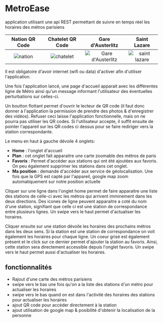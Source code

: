 # MetroEase

application utilisant une api REST permettant de suivre en temps réel les horaires des métros parisiens

Nation QR Code             |  Chatelet QR Code        |   Gare d'Austerlitz  | Saint Lazare  |
:-------------------------:|:------------------------:|:--------------------:|:--------------:
![nation](https://chart.googleapis.com/chart?cht=qr&chl=M%C3%A9tro%201%2FNation%2FM%C3%A9tro%201%2CM%C3%A9tro%202%2CM%C3%A9tro%206%2CM%C3%A9tro%209%2F%23f9ca24&chs=180x180&choe=UTF-8&chld=L\|2)  |  ![chatelet](https://chart.googleapis.com/chart?cht=qr&chl=M%C3%A9tro%201%2FChatelet%2FM%C3%A9tro%201%2CM%C3%A9tro%204%2CM%C3%A9tro%207%2CM%C3%A9tro%2011%2CM%C3%A9tro%2014%2F%23f9ca24&chs=180x180&choe=UTF-8&chld=L\|2) |![Gare d'Austerlitz](https://chart.googleapis.com/chart?cht=qr&chl=M%C3%A9tro%2010%2FGare%20d'Austerlitz%2FM%C3%A9tro%205%2CM%C3%A9tro%2010%2F%23e67e22&chs=180x180&choe=UTF-8&chld=L\|2) | ![saint lazare](https://chart.googleapis.com/chart?cht=qr&chl=M%C3%A9tro%2014%2FSaint-Lazare%2FM%C3%A9tro%203%2CM%C3%A9tro%2012%2CM%C3%A9tro%2013%2CM%C3%A9tro%2014%2F%23c56cf0&chs=180x180&choe=UTF-8&chld=L\|2)

Il est obligatoire d'avoir internet (wifi ou data) d'activer afin d'utiliser l'application.

Une fois l'application lancé, une page d'accueil apparait avec les différentes ligne de Métro ainsi qu'un message informant l'utilisateur des éventuelles perturbations sur celles-ci.

Un boutton flottant permet d'ouvrir le lecteur de QR code (il faut donc donner à l'application la permission de prendre des photos & d'enregistrer des vidéos). Refuser ceci laisse l'application fonctionnelle, mais on ne pourra pas utiliser les QR codes.
Si l'utilisateur accepte, il suffit ensuite de pointer l'appareil sur les QR codes ci dessus pour se faire rediriger vers la station correspondante.

Le menu en haut à gauche dévoile 4 onglets:
 * **Home** : l'onglet d'accueil
 * **Plan** : cet onglet fait apparaitre une carte zoomable des métros de paris
 * **Favoris** : Permet d'accéder aux stations qui ont été ajoutées aux favoris. On peu également supprimer les stations dans cet onglet.
 * **Ma position** : demande d'accéder aux service de géolocalisation. Une fois que la GPS est capté par l'appareil, google map zoom automatiquement sur notre position actuelle

Cliquer sur une ligne dans l'onglet home permet de faire apparaitre une liste des stations de celle-ci avec les métros qui arrivent imminement dans les deux directions.
Des icones de ligne peuvent apparaitre a coté du nom d'une station, signifiant que celle ci est une station de correspondance entre plusieurs lignes.
Un swipe vers le haut permet d'actualiser les horaires.

Cliquer ensuite sur une station dévoile les horaires des prochains métros dans les deux sens. Si la station est une station de correspondance on voit également les horaires pour chaque ligne. Un coeur grisé est également présent et le click sur ce dernier permet d'ajouter la station au favoris. Ainsi, cette station sera directement accessible depuis l'onglet favoris.
Un swipe vers le haut permet aussi d'actualiser les horaires.

## fonctionnalités

* Rajout d'une carte des métros parisiens
* swipe vers le bas une fois qu'on a la liste des stations d'un métro pour actualiser les horaires
* swipe vers le bas quand on est dans l'activité des horaires des stations pour actualiser les horaires
* ajout QR code pour accéder directement à la station
* ajout utilisation de google map & posibilité d'obtenir la localisation de la personne
